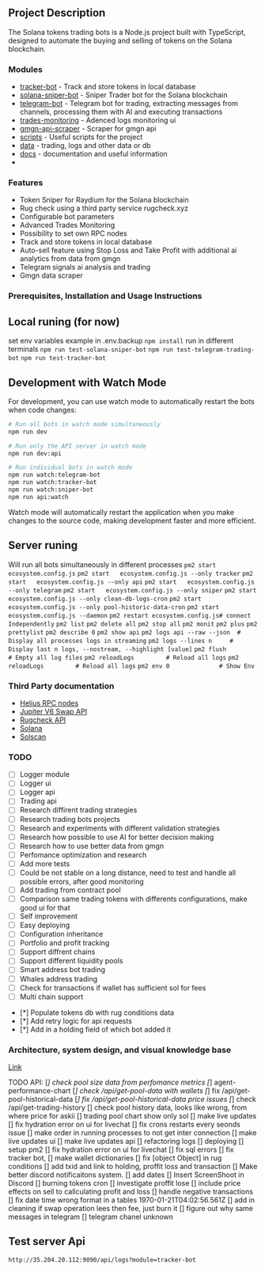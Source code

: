 ## Project Description

The Solana tokens trading bots is a Node.js project built with TypeScript, designed to automate the buying and selling of tokens on the Solana blockchain.

### Modules

- [tracker-bot](bots/tracker-bot) - Track and store tokens in local database
- [solana-sniper-bot](bots/sniper-bot) - Sniper Trader bot for the Solana blockchain
- [telegram-bot](bots/telegram-bot) - Telegram bot for trading, extracting messages from channels, processing them with AI and executing transactions
- [trades-monitoring](trades-monitoring) - Adenced logs monitoring ui
- [gmgn-api-scraper](utils/gmgn-api) - Scraper for gmgn api
- [scripts](scripts) - Useful scripts for the project
- [data](data) - trading, logs and other data or db
- [docs](docs) - documentation and useful information
-


### Features

- Token Sniper for Raydium for the Solana blockchain
- Rug check using a third party service rugcheck.xyz
- Configurable bot parameters
- Advanced Trades Monitoring
- Possibility to set own RPC nodes
- Track and store tokens in local database
- Auto-sell feature using Stop Loss and Take Profit with additional ai analytics from data from gmgn
- Telegram signals ai analysis and trading
- Gmgn data scraper


### Prerequisites, Installation and Usage Instructions
## Local runing (for now)
set env variables example in .env.backup
`npm install`
run in different terminals
`npm run test-solana-sniper-bot`
`npm run test-telegram-trading-bot`
`npm run test-tracker-bot`

## Development with Watch Mode
For development, you can use watch mode to automatically restart the bots when code changes:

```bash
# Run all bots in watch mode simultaneously
npm run dev

# Run only the API server in watch mode
npm run dev:api

# Run individual bots in watch mode
npm run watch:telegram-bot
npm run watch:tracker-bot
npm run watch:sniper-bot
npm run api:watch
```

Watch mode will automatically restart the application when you make changes to the source code, making development faster and more efficient.

## Server runing
Will run all bots simultaneously in different processes
`pm2 start ecosystem.config.js`
`pm2 start   ecosystem.config.js --only tracker`
`pm2 start   ecosystem.config.js --only api`
`pm2 start   ecosystem.config.js --only telegram`
`pm2 start   ecosystem.config.js --only sniper`
`pm2 start   ecosystem.config.js --only clean-db-logs-cron`
`pm2 start   ecosystem.config.js --only pool-historic-data-cron`
`pm2 start   ecosystem.config.js --daemon`
`pm2 restart ecosystem.config.js# connect Independently`
`pm2 list`
`pm2 delete all`
`pm2 stop all`
`pm2 monit`
`pm2 plus`
`pm2 prettylist`
`pm2 describe 0`
`pm2 show api`
`pm2 logs api --raw --json  # Display all processes logs in streaming`
`pm2 logs --lines n     # Display last n logs, --nostream, --highlight [value]`
`pm2 flush              # Empty all log files`
`pm2 reloadLogs         # Reload all logs`
`pm2 reloadLogs         # Reload all logs`
`pm2 env 0              # Show Env`


### Third Party documentation

- [Helius RPC nodes](https://docs.helius.dev)
- [Jupiter V6 Swap API](https://station.jup.ag/docs/apis/swap-api)
- [Rugcheck API](https://api.rugcheck.xyz/swagger/index.html)
- [Solana](https://solana.com/docs)
- [Solscan](https://solscan.io)


### TODO
- [ ] Logger module
- [ ] Logger ui
- [ ] Logger api
- [ ] Trading api
- [ ] Research diffirent trading strategies
- [ ] Research trading bots projects
- [ ] Research and experiments with different validation strategies
- [ ] Research how possible to use AI for better decision making
- [ ] Research how to use better data from gmgn
- [ ] Perfomance optimization and research
- [ ] Add more tests
- [ ] Could be not stable on a long distance, need to test and handle all possible errors, after good monitoring
- [ ] Add trading from contract pool
- [ ] Comparison same trading tokens with differents configurations, make good ui for that
- [ ] Self improvement
- [ ] Easy deploying
- [ ] Configuration inheritance
- [ ] Portfolio and profit tracking
- [ ] Support diffrent chains
- [ ] Support different liquidity pools
- [ ] Smart address bot trading
- [ ] Whales address trading
- [ ] Check for transactions if wallet has sufficient sol for fees
- [ ] Multi chain support

- [*] Populate tokens db with rug conditions data
- [*] Add retry logic for api requests
- [*] Add in a holding field of which bot added it


### Architecture, system design, and visual knowledge base
[Link](https://computer.tldraw.com/p/2nWRFbhCC27zMUioEqX1Wp)


TODO API:
[*] check pool size data from perfomance metrics
[*] agent-performance-chart
[*] check /api/get-pool-data with wallets
[*] fix /api/get-pool-historical-data
[*] fix /api/get-pool-historical-data price issues
[*] check /api/get-trading-history
[] check pool history data, looks like wrong, from where price for askii
[] trading pool chart show only sol
[] make live updates
[] fix hydration error on ui for livechat
[] fix crons restarts every seonds issue
[] make order in running processes to not get inter connection 
[] make live updates ui
[] make live updates api
[] refactoring logs
[] deploying
[] setup pm2
[] fix hydration error on ui for livechat
[] fix sql errors
[] fix tracker bot,
[] make wallet dictionaries
[] fix [object Object] in rug conditions
[] add txid and link to holding, proffit loss and transaction
[] Make better discord notificaitons system.
[] add dates
[] Insert ScreenShoot in Discord
[] burning tokens cron
[] investigate proffit lose
[] include price effects on sell to callculating profit and loss
[] handle negative transactions
[] fix date time wrong format in a tables 1970-01-21T04:02:56.561Z
[] add in cleaning if swap operation lees then fee, just burn it
[] figure out why same messages in telegram
[] telegram chanel unknown

## Test server Api
`http://35.204.20.112:9090/api/logs?module=tracker-bot`